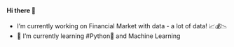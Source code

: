 #### Hi there 👋
- I’m currently working on Financial Market with data - a lot of data! 📈💰📉
- 🌱 I’m currently learning #Python🐍 and Machine Learning

   
<!--
**thiagoscavone/thiagoscavone** is a ✨ _special_ ✨ repository because its `README.md` (this file) appears on your GitHub profile.

Here are some ideas to get you started:




-->
